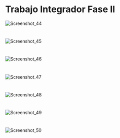 
# Trabajo Integrador Fase II


![Screenshot_44](https://user-images.githubusercontent.com/96561825/173088182-3db02115-9090-470c-8a51-8a9dc91bfea8.png)
#
![Screenshot_45](https://user-images.githubusercontent.com/96561825/173088640-07a4d2bf-21ef-4004-8a0b-7fdd2e1d5967.png)
#
![Screenshot_46](https://user-images.githubusercontent.com/96561825/173088651-40cff915-ef8e-4e93-81ef-6fde9844e546.png)
#
![Screenshot_47](https://user-images.githubusercontent.com/96561825/173088666-077c66e8-b408-4fab-9f24-3daa71f4ff63.png)
#
![Screenshot_48](https://user-images.githubusercontent.com/96561825/173088676-77d63a95-3ad0-49ee-9ad4-0166787666ed.png)
#
![Screenshot_49](https://user-images.githubusercontent.com/96561825/173088684-79501957-e43d-436b-9b26-9f380d01f9ea.png)
#
![Screenshot_50](https://user-images.githubusercontent.com/96561825/173088689-736e7ef0-f107-4f2c-aa5e-dca04bd0bafc.png)


#
#
#
#
#













